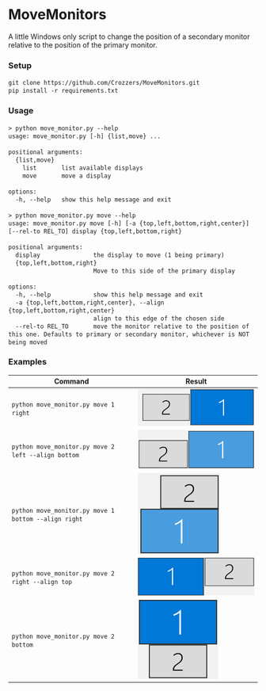 # MoveMonitors

A little Windows only script to change the position of a secondary monitor relative to the position of the primary monitor.


### Setup

```
git clone https://github.com/Crozzers/MoveMonitors.git
pip install -r requirements.txt
```

### Usage

```
> python move_monitor.py --help
usage: move_monitor.py [-h] {list,move} ...

positional arguments:
  {list,move}
    list       list available displays
    move       move a display

options:
  -h, --help   show this help message and exit

> python move_monitor.py move --help
usage: move_monitor.py move [-h] [-a {top,left,bottom,right,center}] [--rel-to REL_TO] display {top,left,bottom,right}

positional arguments:
  display               the display to move (1 being primary)
  {top,left,bottom,right}
                        Move to this side of the primary display

options:
  -h, --help            show this help message and exit
  -a {top,left,bottom,right,center}, --align {top,left,bottom,right,center}
                        align to this edge of the chosen side
  --rel-to REL_TO       move the monitor relative to the position of this one. Defaults to primary or secondary monitor, whichever is NOT being moved
```

### Examples

Command                                              | Result
-----------------------------------------------------|---------------------------
`python move_monitor.py move 1 right`                | ![](img/left-center.png)
`python move_monitor.py move 2 left --align bottom`  | ![](img/left-bottom.png)
`python move_monitor.py move 1 bottom --align right` | ![](img/top-right.png)
`python move_monitor.py move 2 right --align top`    | ![](img/right-top.png)
`python move_monitor.py move 2 bottom`               | ![](img/bottom-center.png)
